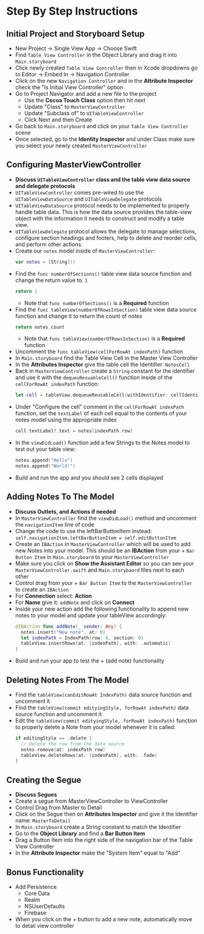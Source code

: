 # Step By Step Instructions

## Initial Project and Storyboard Setup

* New Project -> Single View App -> Choose Swift
* Find `Table View Controller` in the Object Library and drag it into `Main.storyboard`
* Click newly created `Table View Controller` then in Xcode dropdowns go to Editor -> Embed In -> Navigation Controller
* Click on the new `Navigation Controller` and in the **Attribute Inspector** check the "Is Initial View Controller" option
* Go to Project Navigator and add a new file to the project
  * Use the **Cocoa Touch Class** option then hit next
  * Update "Class" to `MasterViewController`
  * Update "Subclass of" to `UITableViewController`
  * Click Next and then Create
* Go back to `Main.storyboard` and click on your  `Table View Controller` scene
* Once selected, go to the **Identity Inspector** and under Class make sure you select your newly created `MasterViewController`

## Configuring MasterViewController

* **Discuss `UITableViewController` class and the table view data source and delegate protocols**
* `UITableViewController` comes pre-wired to use the `UITableViewDataSource` and `UITableViewDelegate` protocols
* `UITableViewDataSource` protocol needs to be implemented to properly handle table data. This is how the data source provides the table-view object with the information it needs to construct and modify a table view.
* `UITableViewDelegate` protocol allows the delegate to manage selections, configure section headings and footers, help to delete and reorder cells, and perform other actions.
* Create our `notes` model inside of `MasterViewController`:
  ```swift
  var notes = [String]()
  ```
* Find the `func numberOfSections()` table view data source function and change the return value to: `1`
  ```swift
  return 1
  ```
  * Note that `func numberOfSections()` is a **Required** function
* Find the `func tableView(numberOfRowsInSection)` table view data source function and change it to return the count of notes
  ```swift
  return notes.count
  ```
  * Note that `func tableView(numberOfRowsInSection)` is a **Required** function
* Uncomment the `func tableView(cellForRowAt indexPath)` function
* In `Main.storyboard` find the Table View Cell in the Master View Controller
* In the **Attributes Inspector** give the table cell the Identifier: `NotesCell`
* Back in `MasterViewController` create a `String` constant for the identifier and use it with the `dequeuResuableCell()` function inside of the `cellForRowAt indexPath` function:
  ```swift
  let cell = tableView.dequeueReusableCell(withIdentifier: cellIdentifier, for: indexPath)
  ```
* Under "Configure the cell" comment in the `cellForRowAt indexPath` function, set the `textLabel` of each cell equal to the contents of your notes model using the appropriate index
  ```swift
  cell.textLabel?.text = notes[indexPath.row]
  ```
* In the `viewDidLoad()` function add a few Strings to the Notes model to test out your table view:
  ```swift
  notes.append("Hello")
  notes.append("World!")
  ```
* Build and run the app and you should see 2 cells displayed

## Adding Notes To The Model

* **Discuss Outlets, and Actions if needed**
* In `MasterViewController` find the `viewDidLoad()` method and uncomment the `navigationItem` line of code
* Change the code to use the leftBarButtonItem instead: `self.navigationItem.leftBarButtonItem = self.editButtonItem`
* Create an `IBAction` in `MasterViewController` which will be used to add new Notes into your model. This should be an **IBAction** from your + `Bar Button Item` in `Main.storyboard` to your `MasterViewController`
* Make sure you click on **Show the Assistant Editor** so you can see your `MasterViewController.swift` and `Main.storybaord` files next to each other
* Control drag from your + `Bar Button Item` to the `MasterViewController` to create an `IBAction`
* For **Connection** select: **Action**
* For **Name** give it: `addNote` and click on **Connect**
* Inside your new action add the following functionality to append new notes to your model and update your tableView accordingly:
  ```swift
  @IBAction func addNote(_ sender: Any) {
    notes.insert("New note", at: 0)
    let indexPath = IndexPath(row: 0, section: 0)
    tableView.insertRows(at: [indexPath], with: .automatic)
  }
  ```
* Build and run your app to test the + (add note) functionality

## Deleting Notes From The Model

* Find the `tableView(canEditRowAt IndexPath)` data source function and uncomment it
* Find the `tableView(commit edityingStyle, forRowAt indexPath)` data source function and uncomment it
* Edit the `tableView(commit edityingStyle, forRowAt indexPath)` function to properly delete a Note from your model whenever it is called:
  ```swift
  if editingStyle == .delete {
    // Delete the row from the data source
    notes.remove(at: indexPath.row)
    tableView.deleteRows(at: [indexPath], with: .fade)
  }
  ```

## Creating the Segue

* **Discuss Segues**
* Create a segue from MasterViewController to ViewController
* Control Drag from Master to Detail
* Click on the Segue then on **Attributes Inspector** and give it the Identifier name: `MasterToDetail`
* In `Main.storyboard` create a String constant to match the Identifier
* Go to the **Object Library** and find a **Bar Button Item**
* Drag a Button Item into the right side of the navigation bar of the Table View Controller
* In the **Attribute Inspector** make the "System Item" equal to "Add"

## Bonus Functionality

* Add Persistence
  * Core Data
  * Realm
  * NSUserDefaults
  * Firebase
* When you click on the + button to add a new note, automatically move to detail view controller
